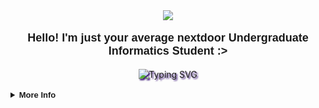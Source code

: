 <div align="center">
  <img
    src="https://raw.githubusercontent.com/susTuna/susTuna/main/bg.gif" />
  <p align="center" style="font-family: 'Product Sans', sans-serif; font-size: large;"><b>Hello! I'm just your average
      nextdoor Undergraduate Informatics Student :></b></p>
  <img
    src="https://readme-typing-svg.demolab.com?font=Fira+Code&pause=1000&color=3F1A7B&center=true&vCenter=true&width=435&lines=I+love+to+explore+new+things!"
    alt="Typing SVG" style="filter: drop-shadow(2px 2px 1px #3f1a7b);" />
  <br>
  <!-- <a href="https://yoshi.moe" style="font-family: 'Product Sans', sans-serif; font-size: medium;"><i><sup>"Hmm. I am who
        I am, after all, and I wish people could just understand me better."</sup></i></a>
  <br> -->
  <br>
</div>

<details>
  <br>
  <summary style="font-family: 'Product Sans', sans-serif; font-size: small;"><b>More Info</b></summary>
  <div align="center" style="display: flex; flex-direction: column; gap: 1rem;">
    <div style="display: flex; flex-direction: row;">
        <img height="140px" style="padding: 5px;"
          src="https://github-readme-stats-sigma-five.vercel.app/api?username=susTuna&show_icons=true&theme=nightowl&include_all_commits=true&count_private=true" />
        <img height="140px" style="padding: 5px;"
          src="https://github-readme-stats.vercel.app/api/top-langs/?username=susTuna&layout=donut&theme=nightowl&hide_border=false&include_all_commits=true&count_private=true" />
      </div>
    </table>
    <!-- <img height="250px" style="padding: 5px;"
          src="https://github-readme-stats.vercel.app/api/wakatime?username=susTuna&theme=nightowl&layout=compact" /> -->
  </div>
</details>
